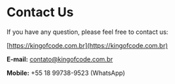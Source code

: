 # Contact Us

If you have any question, please feel free to contact us:

[https://kingofcode.com.br](https://kingofcode.com.br)

**E-mail:** contato@kingofcode.com.br

**Mobile:** +55 18 99738-9523 (WhatsApp)